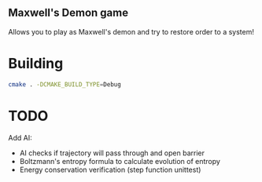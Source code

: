 ## Maxwell's Demon game

Allows you to play as Maxwell's demon and try to restore order to a system!

# Building

```bash
cmake . -DCMAKE_BUILD_TYPE=Debug
```

# TODO

Add AI:
* AI checks if trajectory will pass through and open barrier
* Boltzmann's entropy formula to calculate evolution of entropy
* Energy conservation verification (step function unittest)
